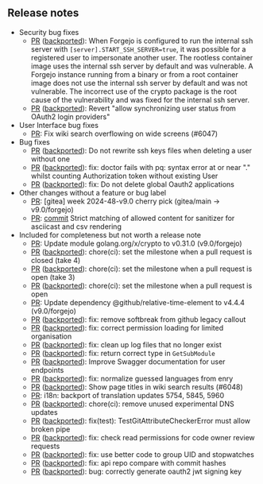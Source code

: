 

<!--start release-notes-assistant-->

## Release notes
<!--URL:https://codeberg.org/forgejo/forgejo-->
- Security bug fixes
  - [PR](https://codeberg.org/forgejo/forgejo/pulls/6248) ([backported](https://codeberg.org/forgejo/forgejo/pulls/6253)): <!--number 6253 --><!--line 0 --><!--description Zml4OiBlbnN1cmUgY29ycmVjdCBzc2ggcHVibGljIGtleSBpcyB1c2VkIGZvciBhdXRoZW50aWNhdGlvbg==-->When Forgejo is configured to run the internal ssh server with `[server].START_SSH_SERVER=true`, it was possible for a registered user to impersonate another user. The rootless container image uses the internal ssh server by default and was vulnerable. A Forgejo instance running from a binary or from a root container image does not use the internal ssh server by default and was not vulnerable. The incorrect use of the crypto package is the root cause of the vulnerability and was fixed for the internal ssh server.<!--description-->
  - [PR](https://codeberg.org/forgejo/forgejo/pulls/6249) ([backported](https://codeberg.org/forgejo/forgejo/pulls/6251)): <!--number 6251 --><!--line 0 --><!--description Zml4OiBSZXZlcnQgImFsbG93IHN5bmNocm9uaXppbmcgdXNlciBzdGF0dXMgZnJvbSBPQXV0aDIgbG9naW4gcHJvdmlkZXJzICgjMzE1NzIpIg==-->Revert "allow synchronizing user status from OAuth2 login providers"<!--description-->
- User Interface bug fixes
  - [PR](https://codeberg.org/forgejo/forgejo/pulls/6104): <!--number 6104 --><!--line 0 --><!--description Rml4IHdpa2kgc2VhcmNoIG92ZXJmbG93aW5nIG9uIHdpZGUgc2NyZWVucyAoIzYwNDcp-->Fix wiki search overflowing on wide screens (#6047)<!--description-->
- Bug fixes
  - [PR](https://codeberg.org/forgejo/forgejo/pulls/6097) ([backported](https://codeberg.org/forgejo/forgejo/pulls/6168)): <!--number 6168 --><!--line 0 --><!--description RG8gbm90IHJld3JpdGUgc3NoIGtleXMgZmlsZXMgd2hlbiBkZWxldGluZyBhIHVzZXIgd2l0aG91dCBvbmU=-->Do not rewrite ssh keys files when deleting a user without one<!--description-->
  - [PR](https://codeberg.org/forgejo/forgejo/pulls/6124) ([backported](https://codeberg.org/forgejo/forgejo/pulls/6129)): <!--number 6129 --><!--line 0 --><!--description Zml4OiBkb2N0b3IgZmFpbHMgd2l0aCBwcTogc3ludGF4IGVycm9yIGF0IG9yIG5lYXIgIi4iIHdoaWxzdCBjb3VudGluZyBBdXRob3JpemF0aW9uIHRva2VuIHdpdGhvdXQgZXhpc3RpbmcgVXNlcg==-->fix: doctor fails with pq: syntax error at or near "." whilst counting Authorization token without existing User<!--description-->
  - [PR](https://codeberg.org/forgejo/forgejo/pulls/6054) ([backported](https://codeberg.org/forgejo/forgejo/pulls/6057)): <!--number 6057 --><!--line 0 --><!--description Zml4OiBEbyBub3QgZGVsZXRlIGdsb2JhbCBPYXV0aDIgYXBwbGljYXRpb25z-->fix: Do not delete global Oauth2 applications<!--description-->
- Other changes without a feature or bug label
  - [PR](https://codeberg.org/forgejo/forgejo/pulls/6064): <!--number 6064 --><!--line 0 --><!--description W2dpdGVhXSB3ZWVrIDIwMjQtNDgtdjkuMCBjaGVycnkgcGljayAoZ2l0ZWEvbWFpbiAtPiB2OS4wL2Zvcmdlam8p-->[gitea] week 2024-48-v9.0 cherry pick (gitea/main -> v9.0/forgejo)<!--description-->
  - [PR](https://codeberg.org/forgejo/forgejo/pulls/5998): <!--number 5998 --><!--line 0 --><!--description W2dpdGVhXSB3ZWVrIDIwMjQtNDctdjkuMCBjaGVycnkgcGljayAoZ2l0ZWEvbWFpbiAtPiB2OS4wL2Zvcmdlam8p-->[commit](https://codeberg.org/forgejo/forgejo/commit/53c546951115d9e269a2778f90e43b0cb413eab6) Strict matching of allowed content for sanitizer for asciicast and csv rendering<!--description-->
- Included for completeness but not worth a release note
  - [PR](https://codeberg.org/forgejo/forgejo/pulls/6247): <!--number 6247 --><!--line 0 --><!--description VXBkYXRlIG1vZHVsZSBnb2xhbmcub3JnL3gvY3J5cHRvIHRvIHYwLjMxLjAgKHY5LjAvZm9yZ2Vqbyk=-->Update module golang.org/x/crypto to v0.31.0 (v9.0/forgejo)<!--description-->
  - [PR](https://codeberg.org/forgejo/forgejo/pulls/6223) ([backported](https://codeberg.org/forgejo/forgejo/pulls/6231)): <!--number 6231 --><!--line 0 --><!--description Y2hvcmUoY2kpOiBzZXQgdGhlIG1pbGVzdG9uZSB3aGVuIGEgcHVsbCByZXF1ZXN0IGlzIGNsb3NlZCAodGFrZSA0KQ==-->chore(ci): set the milestone when a pull request is closed (take 4)<!--description-->
  - [PR](https://codeberg.org/forgejo/forgejo/pulls/6219) ([backported](https://codeberg.org/forgejo/forgejo/pulls/6225)): <!--number 6225 --><!--line 0 --><!--description Y2hvcmUoY2kpOiBzZXQgdGhlIG1pbGVzdG9uZSB3aGVuIGEgcHVsbCByZXF1ZXN0IGlzIG9wZW4gKHRha2UgMyk=-->chore(ci): set the milestone when a pull request is open (take 3)<!--description-->
  - [PR](https://codeberg.org/forgejo/forgejo/pulls/6211) ([backported](https://codeberg.org/forgejo/forgejo/pulls/6217)): <!--number 6217 --><!--line 0 --><!--description Y2hvcmUoY2kpOiBzZXQgdGhlIG1pbGVzdG9uZSB3aGVuIGEgcHVsbCByZXF1ZXN0IGlzIG9wZW4=-->chore(ci): set the milestone when a pull request is open<!--description-->
  - [PR](https://codeberg.org/forgejo/forgejo/pulls/6176): <!--number 6176 --><!--line 0 --><!--description VXBkYXRlIGRlcGVuZGVuY3kgQGdpdGh1Yi9yZWxhdGl2ZS10aW1lLWVsZW1lbnQgdG8gdjQuNC40ICh2OS4wL2Zvcmdlam8p-->Update dependency @github/relative-time-element to v4.4.4 (v9.0/forgejo)<!--description-->
  - [PR](https://codeberg.org/forgejo/forgejo/pulls/6152) ([backported](https://codeberg.org/forgejo/forgejo/pulls/6155)): <!--number 6155 --><!--line 0 --><!--description Zml4OiByZW1vdmUgc29mdGJyZWFrIGZyb20gZ2l0aHViIGxlZ2FjeSBjYWxsb3V0-->fix: remove softbreak from github legacy callout<!--description-->
  - [PR](https://codeberg.org/forgejo/forgejo/pulls/6144) ([backported](https://codeberg.org/forgejo/forgejo/pulls/6149)): <!--number 6149 --><!--line 0 --><!--description Zml4OiBjb3JyZWN0IHBlcm1pc3Npb24gbG9hZGluZyBmb3IgbGltaXRlZCBvcmdhbmlzYXRpb24=-->fix: correct permission loading for limited organisation<!--description-->
  - [PR](https://codeberg.org/forgejo/forgejo/pulls/6128) ([backported](https://codeberg.org/forgejo/forgejo/pulls/6131)): <!--number 6131 --><!--line 0 --><!--description Zml4OiBjbGVhbiB1cCBsb2cgZmlsZXMgdGhhdCBubyBsb25nZXIgZXhpc3Q=-->fix: clean up log files that no longer exist<!--description-->
  - [PR](https://codeberg.org/forgejo/forgejo/pulls/6114) ([backported](https://codeberg.org/forgejo/forgejo/pulls/6127)): <!--number 6127 --><!--line 0 --><!--description Zml4OiByZXR1cm4gY29ycmVjdCB0eXBlIGluIGBHZXRTdWJNb2R1bGVg-->fix: return correct type in `GetSubModule`<!--description-->
  - [PR](https://codeberg.org/forgejo/forgejo/pulls/6050) ([backported](https://codeberg.org/forgejo/forgejo/pulls/6092)): <!--number 6092 --><!--line 0 --><!--description SW1wcm92ZSBTd2FnZ2VyIGRvY3VtZW50YXRpb24gZm9yIHVzZXIgZW5kcG9pbnRz-->Improve Swagger documentation for user endpoints<!--description-->
  - [PR](https://codeberg.org/forgejo/forgejo/pulls/6084) ([backported](https://codeberg.org/forgejo/forgejo/pulls/6085)): <!--number 6085 --><!--line 0 --><!--description Zml4OiBub3JtYWxpemUgZ3Vlc3NlZCBsYW5ndWFnZXMgZnJvbSBlbnJ5-->fix: normalize guessed languages from enry<!--description-->
  - [PR](https://codeberg.org/forgejo/forgejo/pulls/6052) ([backported](https://codeberg.org/forgejo/forgejo/pulls/6070)): <!--number 6070 --><!--line 0 --><!--description U2hvdyBwYWdlIHRpdGxlcyBpbiB3aWtpIHNlYXJjaCByZXN1bHRzICgjNjA0OCk=-->Show page titles in wiki search results (#6048)<!--description-->
  - [PR](https://codeberg.org/forgejo/forgejo/pulls/6060): <!--number 6060 --><!--line 0 --><!--description aTE4bjogYmFja3BvcnQgb2YgdHJhbnNsYXRpb24gdXBkYXRlcyA1NzU0LCA1ODQ1LCA1OTYw-->i18n: backport of translation updates 5754, 5845, 5960<!--description-->
  - [PR](https://codeberg.org/forgejo/forgejo/pulls/6034) ([backported](https://codeberg.org/forgejo/forgejo/pulls/6035)): <!--number 6035 --><!--line 0 --><!--description Y2hvcmUoY2kpOiByZW1vdmUgdW51c2VkIGV4cGVyaW1lbnRhbCBETlMgdXBkYXRlcw==-->chore(ci): remove unused experimental DNS updates<!--description-->
  - [PR](https://codeberg.org/forgejo/forgejo/pulls/6013) ([backported](https://codeberg.org/forgejo/forgejo/pulls/6016)): <!--number 6016 --><!--line 0 --><!--description Zml4KHRlc3QpOiBUZXN0R2l0QXR0cmlidXRlQ2hlY2tlckVycm9yIG11c3QgYWxsb3cgYnJva2VuIHBpcGU=-->fix(test): TestGitAttributeCheckerError must allow broken pipe<!--description-->
  - [PR](https://codeberg.org/forgejo/forgejo/pulls/5996) ([backported](https://codeberg.org/forgejo/forgejo/pulls/6005)): <!--number 6005 --><!--line 0 --><!--description Zml4OiBjaGVjayByZWFkIHBlcm1pc3Npb25zIGZvciBjb2RlIG93bmVyIHJldmlldyByZXF1ZXN0cw==-->fix: check read permissions for code owner review requests<!--description-->
  - [PR](https://codeberg.org/forgejo/forgejo/pulls/5989) ([backported](https://codeberg.org/forgejo/forgejo/pulls/6004)): <!--number 6004 --><!--line 0 --><!--description Zml4OiB1c2UgYmV0dGVyIGNvZGUgdG8gZ3JvdXAgVUlEIGFuZCBzdG9wd2F0Y2hlcw==-->fix: use better code to group UID and stopwatches<!--description-->
  - [PR](https://codeberg.org/forgejo/forgejo/pulls/5991) ([backported](https://codeberg.org/forgejo/forgejo/pulls/5993)): <!--number 5993 --><!--line 0 --><!--description Zml4OiBhcGkgcmVwbyBjb21wYXJlIHdpdGggY29tbWl0IGhhc2hlcw==-->fix: api repo compare with commit hashes<!--description-->
  - [PR](https://codeberg.org/forgejo/forgejo/pulls/5986) ([backported](https://codeberg.org/forgejo/forgejo/pulls/5992)): <!--number 5992 --><!--line 0 --><!--description YnVnOiBjb3JyZWN0bHkgZ2VuZXJhdGUgb2F1dGgyIGp3dCBzaWduaW5nIGtleQ==-->bug: correctly generate oauth2 jwt signing key<!--description-->
<!--end release-notes-assistant-->
